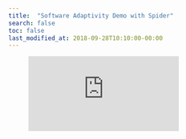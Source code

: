 ```yaml
---
title:  "Software Adaptivity Demo with Spider"
search: false
toc: false
last_modified_at: 2018-09-28T10:10:00-00:00
---
```


<figure class="video_container">
  <iframe src="https://www.youtube.com/watch?v=a9WIucWfjkU" frameborder="0" allowfullscreen="true"> </iframe>
</figure>

